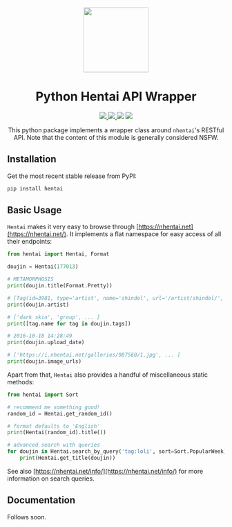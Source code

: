 <div align="center">
  <img height="150" style="margin-top:15px" src="https://raw.githubusercontent.com/hentai-chan/hentai/master/docs/hentai.svg">
</div>

<h1 align="center">Python Hentai API Wrapper</h1>

<p align="center">
    <a href="https://github.com/hentai-chan/hentai/actions?query=workflow%3ACI">
        <img src="https://github.com/hentai-chan/hentai/workflows/CI/badge.svg">
    </a>
    <a href="https://pypi.org/project/hentai/">
        <img src="https://github.com/hentai-chan/hentai/workflows/PyPI/badge.svg">
    </a>
    <img src="https://img.shields.io/pypi/v/hentai?color=blue&label=Release">
    <a href="https://www.gnu.org/licenses/gpl-3.0.en.html">
        <img src="https://img.shields.io/badge/License-GPLv3-blue.svg">
    </a>
</p>

<p align="center">
This python package implements a wrapper class around <code>nhentai</code>'s
RESTful API. Note that the content of this module is generally considered NSFW.
</p>

## Installation

Get the most recent stable release from PyPI:

```bash
pip install hentai
```

## Basic Usage

`Hentai` makes it very easy to browse through [https://nhentai.net](https://nhentai.net/).
It implements a flat namespace for easy access of all their endpoints:

```python
from hentai import Hentai, Format

doujin = Hentai(177013)

# METAMORPHOSIS
print(doujin.title(Format.Pretty))

# [Tag(id=3981, type='artist', name='shindol', url='/artist/shindol/', count=279)]
print(doujin.artist)

# ['dark skin', 'group', ... ]
print([tag.name for tag in doujin.tags])

# 2016-10-18 14:28:49
print(doujin.upload_date)

# ['https://i.nhentai.net/galleries/987560/1.jpg', ... ]
print(doujin.image_urls)
```

Apart from that, `Hentai` also provides a handful of miscellaneous static methods:

```python
from hentai import Sort

# recommend me something good!
random_id = Hentai.get_random_id()

# format defaults to 'English'
print(Hentai(random_id).title())

# advanced search with queries
for doujin in Hentai.search_by_query('tag:loli', sort=Sort.PopularWeek):
    print(Hentai.get_title(doujin))
```

See also [https://nhentai.net/info/](https://nhentai.net/info/) for more information
on search queries.

## Documentation

Follows soon.
